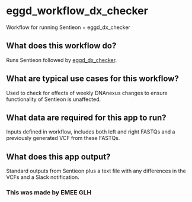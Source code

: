 # eggd_workflow_dx_checker
Workflow for running Sentieon + eggd_dx_checker

## What does this workflow do?
Runs Sentieon followed by [eggd_dx_checker][dx-checker-link].

## What are typical use cases for this workflow?
Used to check for effects of weekly DNAnexus changes to ensure functionality of Sentieon is unaffected.

## What data are required for this app to run?
Inputs defined in workflow, includes both left and right FASTQs and a previously generated VCF from these FASTQs.

## What does this app output?
Standard outputs from Sentieon plus a text file with any differences in the VCFs and a Slack notification.

### This was made by EMEE GLH

[dx-checker-link]: https://github.com/eastgenomics/eggd_dx_checker
